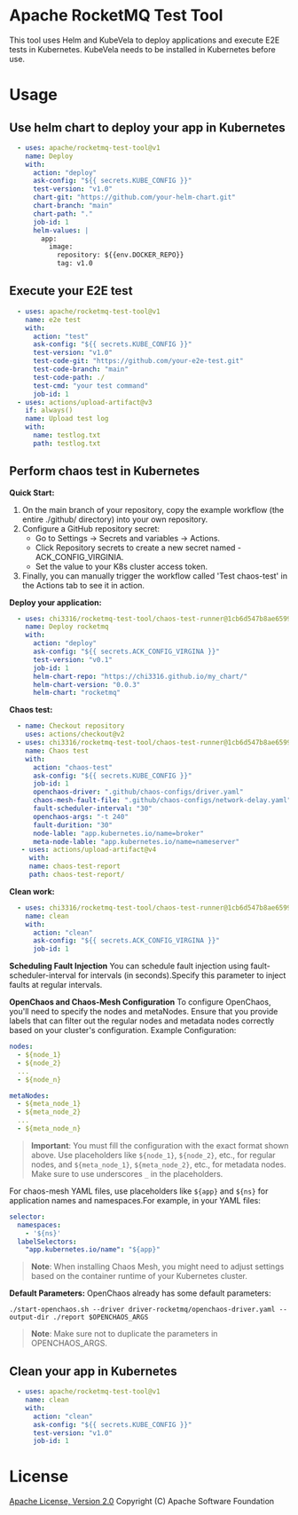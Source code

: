 # Apache RocketMQ Test Tool

This tool uses Helm and KubeVela to deploy applications and execute E2E tests in Kubernetes.
KubeVela needs to be installed in Kubernetes before use.

# Usage

<!-- start usage -->
## Use helm chart to deploy your app in Kubernetes
```yaml
  - uses: apache/rocketmq-test-tool@v1
    name: Deploy
    with:
      action: "deploy"
      ask-config: "${{ secrets.KUBE_CONFIG }}"
      test-version: "v1.0"
      chart-git: "https://github.com/your-helm-chart.git"
      chart-branch: "main"
      chart-path: "."
      job-id: 1
      helm-values: |
        app:
          image:
            repository: ${{env.DOCKER_REPO}}
            tag: v1.0
```
## Execute your E2E test
```yaml
  - uses: apache/rocketmq-test-tool@v1
    name: e2e test
    with:
      action: "test"
      ask-config: "${{ secrets.KUBE_CONFIG }}"
      test-version: "v1.0"
      test-code-git: "https://github.com/your-e2e-test.git"
      test-code-branch: "main"
      test-code-path: ./
      test-cmd: "your test command"
      job-id: 1
  - uses: actions/upload-artifact@v3
    if: always()
    name: Upload test log
    with:
      name: testlog.txt
      path: testlog.txt
```
## Perform chaos test in Kubernetes
**Quick Start:**
1. On the main branch of your repository, copy the example workflow (the entire ./github/ directory) into your own repository.
2. Configure a GitHub repository secret:
   - Go to Settings -> Secrets and variables -> Actions.
   - Click Repository secrets to create a new secret named - ACK_CONFIG_VIRGINIA.
   - Set the value to your K8s cluster access token.
3. Finally, you can manually trigger the workflow called 'Test chaos-test' in the Actions tab to see it in action.

**Deploy your application:**
```yaml
  - uses: chi3316/rocketmq-test-tool/chaos-test-runner@1cb6d547b8ae65993a3ed0f03ac6c62ba42cf991
    name: Deploy rocketmq
    with:
      action: "deploy"
      ask-config: "${{ secrets.ACK_CONFIG_VIRGINA }}"
      test-version: "v0.1"
      job-id: 1
      helm-chart-repo: "https://chi3316.github.io/my_chart/"
      helm-chart-version: "0.0.3"
      helm-chart: "rocketmq"
```
**Chaos test:**
```yaml
  - name: Checkout repository
    uses: actions/checkout@v2
  - uses: chi3316/rocketmq-test-tool/chaos-test-runner@1cb6d547b8ae65993a3ed0f03ac6c62ba42cf991
    name: Chaos test
    with:
      action: "chaos-test"
      ask-config: "${{ secrets.KUBE_CONFIG }}"
      job-id: 1
      openchaos-driver: ".github/chaos-configs/driver.yaml"
      chaos-mesh-fault-file: ".github/chaos-configs/network-delay.yaml"
      fault-scheduler-interval: "30"
      openchaos-args: "-t 240"
      fault-durition: "30"
      node-lable: "app.kubernetes.io/name=broker"
      meta-node-lable: "app.kubernetes.io/name=nameserver"
   - uses: actions/upload-artifact@v4
     with:
     name: chaos-test-report
     path: chaos-test-report/
```
**Clean work:**
```yaml
  - uses: chi3316/rocketmq-test-tool/chaos-test-runner@1cb6d547b8ae65993a3ed0f03ac6c62ba42cf991
    name: clean
    with:
      action: "clean"
      ask-config: "${{ secrets.ACK_CONFIG_VIRGINA }}"
      job-id: 1
```

**Scheduling Fault Injection**
You can schedule fault injection using fault-scheduler-interval for intervals (in seconds).Specify this parameter to inject faults at regular intervals.

**OpenChaos and Chaos-Mesh Configuration**
To configure OpenChaos, you'll need to specify the nodes and metaNodes. Ensure that you provide labels that can filter out the regular nodes and metadata nodes correctly based on your cluster's configuration.
Example Configuration:
```yaml
nodes:
  - ${node_1}
  - ${node_2}
  ...
  - ${node_n}

metaNodes:
  - ${meta_node_1}
  - ${meta_node_2}
  ...
  - ${meta_node_n}
```
> **Important**: You must fill the configuration with the exact format shown above. Use placeholders like `${node_1}`, `${node_2}`, etc., for regular nodes, and `${meta_node_1}`, `${meta_node_2}`, etc., for metadata nodes. Make sure to use underscores `_` in the placeholders.

For chaos-mesh YAML files, use placeholders like `${app}` and `${ns}` for application names and namespaces.For example, in your YAML files:
```yaml
selector:
  namespaces:
    - '${ns}'
  labelSelectors:
    "app.kubernetes.io/name": "${app}"
```
> **Note**: When installing Chaos Mesh, you might need to adjust settings based on the container runtime of your Kubernetes cluster.

**Default Parameters:**
OpenChaos already has some default parameters:
```shell
./start-openchaos.sh --driver driver-rocketmq/openchaos-driver.yaml --output-dir ./report $OPENCHAOS_ARGS
```
> **Note**: Make sure not to duplicate the parameters in OPENCHAOS_ARGS.

## Clean your app in Kubernetes
```yaml
  - uses: apache/rocketmq-test-tool@v1
    name: clean
    with:
      action: "clean"
      ask-config: "${{ secrets.KUBE_CONFIG }}"
      test-version: "v1.0"
      job-id: 1
```
<!-- end usage -->

# License
[Apache License, Version 2.0](http://www.apache.org/licenses/LICENSE-2.0.html) Copyright (C) Apache Software Foundation
